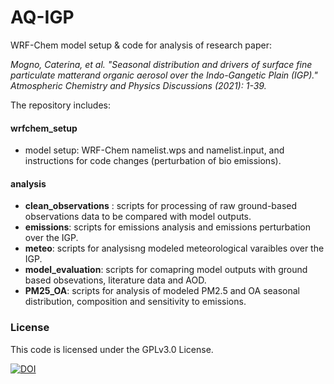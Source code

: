 # AQ-IGP
WRF-Chem model setup & code for analysis of research paper:

 *Mogno, Caterina, et al. "Seasonal distribution and drivers of surface fine particulate matterand organic aerosol over the Indo-Gangetic Plain (IGP)." Atmospheric Chemistry and Physics Discussions (2021): 1-39.*

The repository includes:
    
#### wrfchem_setup
 - model setup: WRF-Chem namelist.wps and namelist.input, and instructions for code changes (perturbation of bio emissions).
    
#### analysis
 - **clean_observations** : scripts for processing of raw ground-based observations data to be compared with model outputs.
 - **emissions**: scripts for emissions analysis and emissions perturbation over the IGP.
 - **meteo**: scripts for analysisng modeled meteorological varaibles over the IGP.
 - **model_evaluation**: scripts for comapring model outputs with ground based obsevations, literature data and AOD.
 - **PM25_OA**: scripts for analysis of modeled PM2.5 and OA seasonal distribution, composition and sensitivity to emissions.





### License
This code is licensed under the GPLv3.0 License.

[![DOI](https://zenodo.org/badge/327905636.svg)](https://zenodo.org/badge/latestdoi/327905636)
